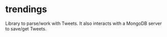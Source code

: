 # trendings
Library to parse/work with Tweets. It also interacts with a MongoDB server to save/get Tweets.
